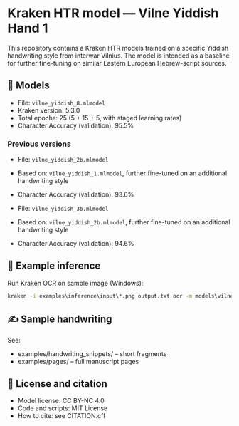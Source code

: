 # Kraken HTR model — Vilne Yiddish Hand 1

This repository contains a Kraken HTR models trained on a specific Yiddish handwriting style from interwar Vilnius. The model is intended as a baseline for further fine-tuning on similar Eastern European Hebrew-script sources.

## 🧠 Models

- File: `vilne_yiddish_8.mlmodel`
- Kraken version: 5.3.0
- Total epochs: 25 (5 + 15 + 5, with staged learning rates)
- Character Accuracy (validation): 95.5%

### Previous versions

- File: `vilne_yiddish_2b.mlmodel`
- Based on: `vilne_yiddish_1.mlmodel`, further fine-tuned on an additional handwriting style
- Character Accuracy (validation): 93.6%

- File: `vilne_yiddish_3b.mlmodel`
- Based on: `vilne_yiddish_2b.mlmodel`, further fine-tuned on an additional handwriting style
- Character Accuracy (validation): 94.6%

## 📂 Example inference

Run Kraken OCR on sample image (Windows):
```bat
kraken -i examples\inference\input\*.png output.txt ocr -m models\vilne_yiddish_1.mlmodel
```

## ✍️ Sample handwriting
See:

- examples/handwriting_snippets/ – short fragments
- examples/pages/ – full manuscript pages

## 📄 License and citation

- Model license: CC BY-NC 4.0
- Code and scripts: MIT License
- How to cite: see CITATION.cff